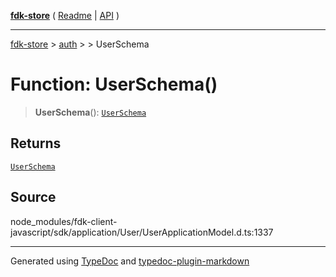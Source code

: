 [**fdk-store**](../../../README.md) ( [Readme](../../../README.md) \| [API](../../../API.md) )

---

[fdk-store](../../../API.md) > [auth](../../README.md) > [<internal>](../README.md) > UserSchema

# Function: UserSchema()

> **UserSchema**(): [`UserSchema`](../type-aliases/type-alias.UserSchema.md)

## Returns

[`UserSchema`](../type-aliases/type-alias.UserSchema.md)

## Source

node_modules/fdk-client-javascript/sdk/application/User/UserApplicationModel.d.ts:1337

---

Generated using [TypeDoc](https://typedoc.org/) and [typedoc-plugin-markdown](https://www.npmjs.com/package/typedoc-plugin-markdown)
